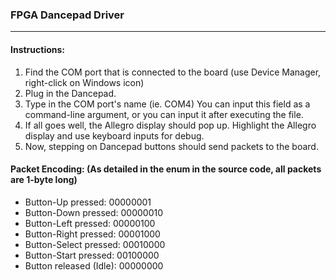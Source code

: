 ### FPGA Dancepad Driver
---
#### Instructions: 
1. Find the COM port that is connected to the board (use Device Manager, right-click on Windows icon)
2. Plug in the Dancepad.
3. Type in the COM port's name (ie. COM4) You can input this field as a command-line argument, or you can input it after executing the file.
4. If all goes well, the Allegro display should pop up. Highlight the Allegro display and use keyboard inputs for debug.
5. Now, stepping on Dancepad buttons should send packets to the board.

#### Packet Encoding: (As detailed in the enum in the source code, all packets are 1-byte long)
- Button-Up pressed:     00000001
- Button-Down pressed:   00000010
- Button-Left pressed:   00000100
- Button-Right pressed:  00001000
- Button-Select pressed: 00010000
- Button-Start pressed:  00100000
- Button released (Idle): 00000000
